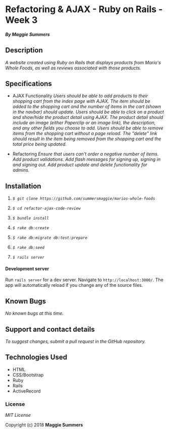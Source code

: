 # Refactoring & AJAX - Ruby on Rails - Week 3

#### _By Maggie Summers_

## Description

_A website created using Ruby on Rails that displays products from Mario's Whole Foods, as well as reviews associated with those products._

##  Specifications
  * AJAX Functionality
  _Users should be able to add products to their shopping cart from the index page with AJAX. The item should be added to the shopping cart and the number of items in the cart (shown in the navbar) should update._
  _Users should be able to click on a product and show/hide the product detail using AJAX. The product detail should include an image (either Paperclip or an image link), the description, and any other fields you choose to add._
  _Users should be able to remove items from the shopping cart without a page reload. The "delete" link should result in the item being removed from the shopping cart and the total price being updated._

  * Refactoring
  _Ensure that users can't order a negative number of items._
  _Add product validations._
  _Add flash messages for signing up, signing in and signing out._
  _Add product update and delete functionality for admins._

## Installation

  1. _`$ git clone https://github.com/summersmaggie/marios-whole-foods`_

  2. _`$ cd refactor-ajax-code-review`_

  3. _`$ bundle install`_

  4. _`$ rake db:create`_

  5. _`$ rake db:migrate db:test:prepare`_

  6. _`$ rake db:seed`_

  7. _`$ rails server`_

#### Development server

Run `rails server` for a dev server. Navigate to `http://localhost:3000/`. The app will automatically reload if you change any of the source files.

## Known Bugs

  _No known bugs at this time._

## Support and contact details

  _To suggest changes, submit a pull request in the GitHub repository._

## Technologies Used

  * HTML
  * CSS/Bootstrap
  * Ruby
  * Rails
  * ActiveRecord

### License

  *MIT License*

Copyright (c) 2018 **Maggie Summers**

